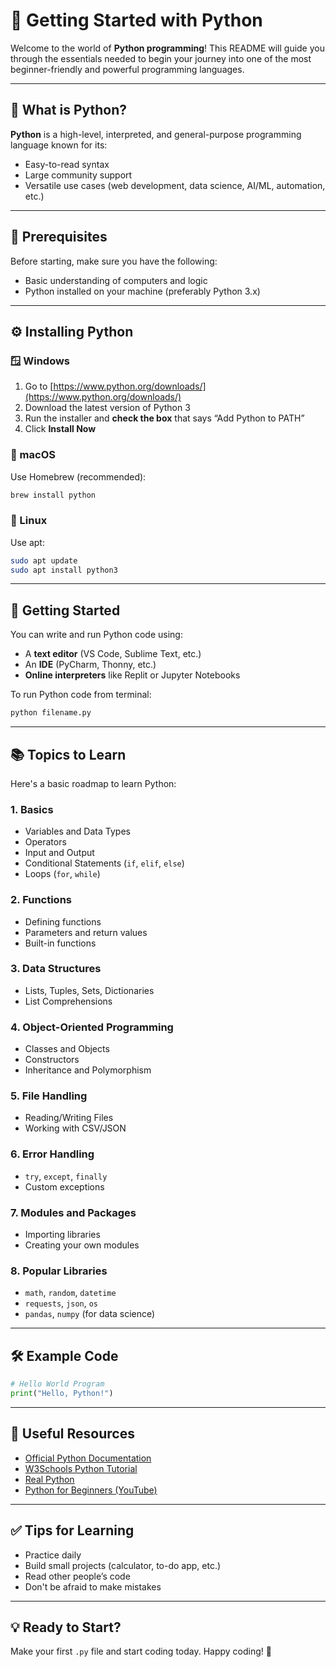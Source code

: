 # 📘 Getting Started with Python

Welcome to the world of **Python programming**! This README will guide you through the essentials needed to begin your journey into one of the most beginner-friendly and powerful programming languages.

---

## 📌 What is Python?

**Python** is a high-level, interpreted, and general-purpose programming language known for its:
- Easy-to-read syntax
- Large community support
- Versatile use cases (web development, data science, AI/ML, automation, etc.)

---

## 🧰 Prerequisites

Before starting, make sure you have the following:
- Basic understanding of computers and logic
- Python installed on your machine (preferably Python 3.x)

---

## ⚙️ Installing Python

### 🪟 Windows
1. Go to [https://www.python.org/downloads/](https://www.python.org/downloads/)
2. Download the latest version of Python 3
3. Run the installer and **check the box** that says “Add Python to PATH”
4. Click **Install Now**

### 🍎 macOS
Use Homebrew (recommended):
```bash
brew install python
```

### 🐧 Linux
Use apt:
```bash
sudo apt update
sudo apt install python3
```

---

## 🚀 Getting Started

You can write and run Python code using:
- A **text editor** (VS Code, Sublime Text, etc.)
- An **IDE** (PyCharm, Thonny, etc.)
- **Online interpreters** like Replit or Jupyter Notebooks

To run Python code from terminal:
```bash
python filename.py
```

---

## 📚 Topics to Learn

Here's a basic roadmap to learn Python:

### 1. **Basics**
- Variables and Data Types
- Operators
- Input and Output
- Conditional Statements (`if`, `elif`, `else`)
- Loops (`for`, `while`)

### 2. **Functions**
- Defining functions
- Parameters and return values
- Built-in functions

### 3. **Data Structures**
- Lists, Tuples, Sets, Dictionaries
- List Comprehensions

### 4. **Object-Oriented Programming**
- Classes and Objects
- Constructors
- Inheritance and Polymorphism

### 5. **File Handling**
- Reading/Writing Files
- Working with CSV/JSON

### 6. **Error Handling**
- `try`, `except`, `finally`
- Custom exceptions

### 7. **Modules and Packages**
- Importing libraries
- Creating your own modules

### 8. **Popular Libraries**
- `math`, `random`, `datetime`
- `requests`, `json`, `os`
- `pandas`, `numpy` (for data science)

---

## 🛠 Example Code

```python
# Hello World Program
print("Hello, Python!")
```

---

## 🔗 Useful Resources

- [Official Python Documentation](https://docs.python.org/3/)
- [W3Schools Python Tutorial](https://www.w3schools.com/python/)
- [Real Python](https://realpython.com/)
- [Python for Beginners (YouTube)](https://www.youtube.com/results?search_query=python+for+beginners)

---

## ✅ Tips for Learning

- Practice daily
- Build small projects (calculator, to-do app, etc.)
- Read other people’s code
- Don't be afraid to make mistakes

---

## 💡 Ready to Start?

Make your first `.py` file and start coding today. Happy coding! 🐍
